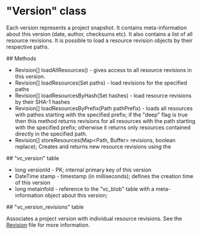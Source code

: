 # "Version" class

Each version represents a project snapshot. It contains meta-information about 
this version (date, author, checksums etc). It also contains a list of all
resource revisions. It is possible to load a resource revision objects by their
respective paths.

## Methods 

* Revision[] loadAllResources() - gives access to all resource revisions
  in this version.
* Revision[] loadResources(Set<Path> paths) - load revisions for the
  specified paths
* Revision[] loadResourcesByHash(Set<String> hashes) - load resource 
  revisions by their SHA-1 hashes
* Revision[] loadResourcesByPrefix(Path pathPrefix) - loads all
  resources with pathes starting with the specified prefix; if the "deep"
  flag is true then this method returns revisions for all resources
  with the path starting with the specified prefix;
  otherwise it returns only resources contained directly in the specified
  path. 
* Revision[] storeResources(Map<Path, Buffer> revisions, boolean replace);
  Creates and returns new resource revisions using the
  
## "vc_version" table

* long versionId  - PK; internal primary key of this version
* DateTime stamp  - timestamp (in milliseconds);
  defines the creation time of this version
* long metainfoId - reference to the "vc_blob" table 
  with a meta-information object about this version; 

## "vc_version_revisions" table

Associates a project version with individual resource revisions. 
See the [Revision](Revision.md) file for more information.  

                    